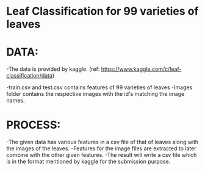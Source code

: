 # Leaf Classification for 99 varieties of leaves

# DATA:
-The data is provided by kaggle. (ref: https://www.kaggle.com/c/leaf-classification/data)

-train.csv and test.csv contains features of 99 varieties of leaves
-Images folder contains the respective images with the id's matching the  image names. 

# PROCESS:
-The given data has various features in a csv file of that of leaves along with the images of the leaves.
-Features for the image files are extracted to later combine with the other given features.
-The result will write a csv file which is in the format mentioned by kaggle for the submission purpose.